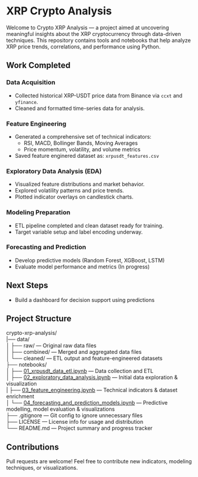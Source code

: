 # XRP Crypto Analysis

Welcome to Crypto XRP Analysis — a project aimed at uncovering meaningful insights about the XRP cryptocurrency through data-driven techniques. This repository contains tools and notebooks that help analyze XRP price trends, correlations, and performance using Python.

## Work Completed

### Data Acquisition
- Collected historical XRP-USDT price data from Binance via `ccxt` and `yfinance`.
- Cleaned and formatted time-series data for analysis.

### Feature Engineering
- Generated a comprehensive set of technical indicators:
  - RSI, MACD, Bollinger Bands, Moving Averages
  - Price momentum, volatility, and volume metrics
- Saved feature enginered dataset as: `xrpusdt_features.csv`

### Exploratory Data Analysis (EDA)
- Visualized feature distributions and market behavior.
- Explored volatility patterns and price trends.
- Plotted indicator overlays on candlestick charts.

### Modeling Preparation
- ETL pipeline completed and clean dataset ready for training.
- Target variable setup and label encoding underway.

### Forecasting and Prediction
- Develop predictive models (Random Forest, XGBoost, LSTM)
- Evaluate model performance and metrics (In progress)

## Next Steps
- Build a dashboard for decision support using predictions

## Project Structure

crypto-xrp-analysis/</br>
|── data/</br>
│   ├── raw/ — Original raw data files</br>
│   ├── combined/ — Merged and aggregated data files</br>
│   └── cleaned/ — ETL output and feature-engineered datasets</br>
├── notebooks/</br>
│   ├──  [01_xrpusdt_data_etl.ipynb](notebooks/01_xrpusdt_data_etl.ipynb) — Data collection and ETL</br>
│   ├──  [02_exploratory_data_analysis.ipynb](notebooks/02_exploratory_data_analysis.ipynb) — Initial data exploration & visualization</br>
|   ├──  [03_feature_engineering.ipynb](notebooks/03_feature_engineering.ipynb) — Technical indicators & dataset enrichment</br>
│   └──  [04_forecasting_and_prediction_models.ipynb](notebooks/04_forecasting_and_prediction_models.ipynb) — Predictive modelling, model evaluation & visualizations </br>
├── .gitignore — Git config to ignore unnecessary files</br>
├── LICENSE — License info for usage and distribution</br>
└── README.md — Project summary and progress tracker</br>

## Contributions

Pull requests are welcome! Feel free to contribute new indicators, modeling techniques, or visualizations.
